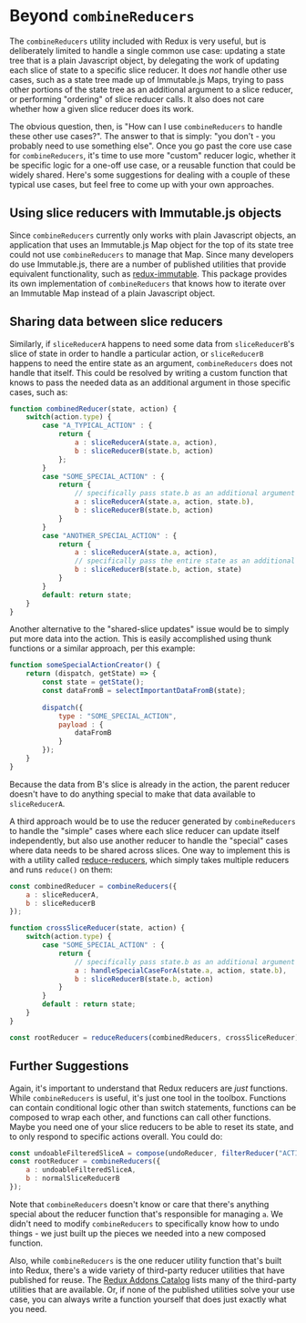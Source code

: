 # Beyond `combineReducers`

The `combineReducers` utility included with Redux is very useful, but is deliberately limited to handle a single common use case: updating a state tree that is a plain Javascript object, by delegating the work of updating each slice of state to a specific slice reducer.  It does _not_ handle other use cases, such as a state tree made up of Immutable.js Maps, trying to pass other portions of the state tree as an additional argument to a slice reducer, or performing "ordering" of slice reducer calls.  It also does not care whether how a given slice reducer does its work.

The obvious question, then, is "How can I use `combineReducers` to handle these other use cases?".  The answer to that is simply: "you don't - you probably need to use something else".  Once you go past the core use case for `combineReducers`, it's time to use more "custom" reducer logic, whether it be specific logic for a one-off use case, or a reusable function that could be widely shared.  Here's some suggestions for dealing with a couple of these typical use cases, but feel free to come up with your own approaches.


## Using slice reducers with Immutable.js objects

Since `combineReducers` currently only works with plain Javascript objects, an application that uses an Immutable.js Map object for the top of its state tree could not use `combineReducers` to manage that Map.  Since many developers do use Immutable.js, there are a number of published utilities that provide equivalent functionality, such as [redux-immutable](https://github.com/gajus/redux-immutable).  This package provides its own implementation of `combineReducers` that knows how to iterate over an Immutable Map instead of a plain Javascript object.


## Sharing data between slice reducers

Similarly, if `sliceReducerA` happens to need some data from `sliceReducerB`'s slice of state in order to handle a particular action, or `sliceReducerB` happens to need the entire state as an argument, `combineReducers` does not handle that itself.  This could be resolved by writing a custom function that knows to pass the needed data as an additional argument in those specific cases, such as:

```js
function combinedReducer(state, action) {
    switch(action.type) {
        case "A_TYPICAL_ACTION" : {
            return {
                a : sliceReducerA(state.a, action),
                b : sliceReducerB(state.b, action)
            };
        }
        case "SOME_SPECIAL_ACTION" : {
            return {
                // specifically pass state.b as an additional argument
                a : sliceReducerA(state.a, action, state.b),
                b : sliceReducerB(state.b, action)
            }        
        }
        case "ANOTHER_SPECIAL_ACTION" : {
            return {
                a : sliceReducerA(state.a, action),
                // specifically pass the entire state as an additional argument
                b : sliceReducerB(state.b, action, state)
            }         
        }    
        default: return state;
    }
}
```

Another alternative to the "shared-slice updates" issue would be to simply put more data into the action.  This is easily accomplished using thunk functions or a similar approach, per this example:

```js
function someSpecialActionCreator() {
    return (dispatch, getState) => {
        const state = getState();
        const dataFromB = selectImportantDataFromB(state);
        
        dispatch({
            type : "SOME_SPECIAL_ACTION",
            payload : {
                dataFromB
            }
        });
    }
}
```

Because the data from B's slice is already in the action, the parent reducer doesn't have to do anything special to make that data available to `sliceReducerA`.


A third approach would be to use the reducer generated by `combineReducers` to handle the "simple" cases where each slice reducer can update itself independently, but also use another reducer to handle the "special" cases where data needs to be shared across slices.  One way to implement this is with a utility called [reduce-reducers](https://github.com/acdlite/reduce-reducers), which simply takes multiple reducers and runs `reduce()` on them:

```js
const combinedReducer = combineReducers({
    a : sliceReducerA,
    b : sliceReducerB
}); 

function crossSliceReducer(state, action) {
    switch(action.type) {
        case "SOME_SPECIAL_ACTION" : {
            return {
                // specifically pass state.b as an additional argument
                a : handleSpecialCaseForA(state.a, action, state.b),
                b : sliceReducerB(state.b, action)
            }        
        }
        default : return state;
    }
}

const rootReducer = reduceReducers(combinedReducers, crossSliceReducer);
```



## Further Suggestions

Again, it's important to understand that Redux reducers are _just_ functions.  While `combineReducers` is useful, it's just one tool in the toolbox.  Functions can contain conditional logic other than switch statements, functions can be composed to wrap each other, and functions can call other functions.  Maybe you need one of your slice reducers to be able to reset its state, and to only respond to specific actions overall.  You could do:

```js
const undoableFilteredSliceA = compose(undoReducer, filterReducer("ACTION_1", "ACTION_2"), sliceReducerA);
const rootReducer = combineReducers({
    a : undoableFilteredSliceA,
    b : normalSliceReducerB
});
```

Note that `combineReducers` doesn't know or care that there's anything special about the reducer function that's responsible for managing `a`.  We didn't need to modify `combineReducers` to specifically know how to undo things - we just built up the pieces we needed into a new composed function.  

Also, while `combineReducers` is the one reducer utility function that's built into Redux, there's a wide variety of third-party reducer utilities that have published for reuse.  The [Redux Addons Catalog](https://github.com/markerikson/redux-ecosystem-links) lists many of the third-party utilities that are available.  Or, if none of the published utilities solve your use case, you can always write a function yourself that does just exactly what you need.

